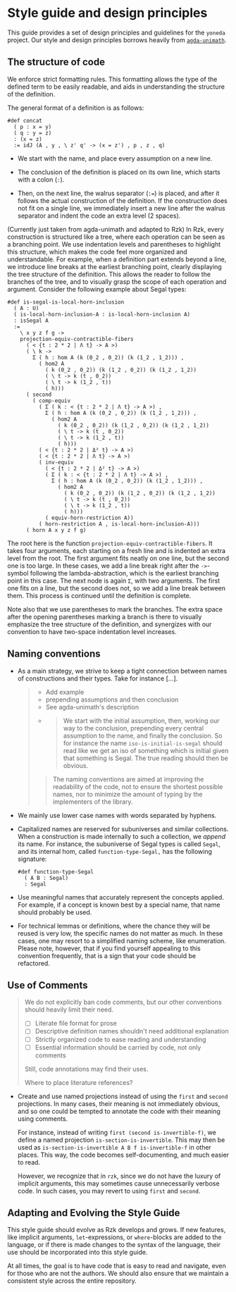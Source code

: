 # Style guide and design principles

This guide provides a set of design principles and guidelines for the `yoneda`
project. Our style and design principles borrows heavily from
[`agda-unimath`](https://github.com/UniMath/agda-unimath).

## The structure of code

We enforce strict formatting rules. This formatting allows the type of the
defined term to be easily readable, and aids in understanding the structure of
the definition.

The general format of a definition is as follows:

```rzk
#def concat
  ( p : x = y)
  ( q : y = z)
  : (x = z)
  := idJ (A , y , \ z' q' -> (x = z') , p , z , q)
```

- We start with the name, and place every assumption on a new line.

- The conclusion of the definition is placed on its own line, which starts with
  a colon (`:`).

- Then, on the next line, the walrus separator (`:=`) is placed, and after it
  follows the actual construction of the definition. If the construction does
  not fit on a single line, we immediately insert a new line after the walrus
  separator and indent the code an extra level (2 spaces).

(Currently just taken from agda-unimath and adapted to Rzk) In Rzk, every
construction is structured like a tree, where each operation can be seen as a
branching point. We use indentation levels and parentheses to highlight this
structure, which makes the code feel more organized and understandable. For
example, when a definition part extends beyond a line, we introduce line breaks
at the earliest branching point, clearly displaying the tree structure of the
definition. This allows the reader to follow the branches of the tree, and to
visually grasp the scope of each operation and argument. Consider the following
example about Segal types:

```rzk
#def is-segal-is-local-horn-inclusion
  ( A : U)
  ( is-local-horn-inclusion-A : is-local-horn-inclusion A)
  : isSegal A
  :=
    \ x y z f g ->
    projection-equiv-contractible-fibers
      ( < {t : 2 * 2 | Λ t} -> A >)
      ( \ k ->
        Σ ( h : hom A (k (0_2 , 0_2)) (k (1_2 , 1_2))) ,
          ( hom2 A
            ( k (0_2 , 0_2)) (k (1_2 , 0_2)) (k (1_2 , 1_2))
            ( \ t -> k (t , 0_2))
            ( \ t -> k (1_2 , t))
            ( h)))
      ( second
        ( comp-equiv
          ( Σ ( k : < {t : 2 * 2 | Λ t} -> A >) ,
            Σ ( h : hom A (k (0_2 , 0_2)) (k (1_2 , 1_2))) ,
              ( hom2 A
                ( k (0_2 , 0_2)) (k (1_2 , 0_2)) (k (1_2 , 1_2))
                ( \ t -> k (t , 0_2))
                ( \ t -> k (1_2 , t))
                ( h)))
          ( < {t : 2 * 2 | Δ² t} -> A >)
          ( < {t : 2 * 2 | Λ t} -> A >)
          ( inv-equiv
            ( < {t : 2 * 2 | Δ² t} -> A >)
            ( Σ ( k : < {t : 2 * 2 | Λ t} -> A >) ,
              Σ ( h : hom A (k (0_2 , 0_2)) (k (1_2 , 1_2))) ,
                ( hom2 A
                  ( k (0_2 , 0_2)) (k (1_2 , 0_2)) (k (1_2 , 1_2))
                  ( \ t -> k (t , 0_2))
                  ( \ t -> k (1_2 , t))
                  ( h)))
            ( equiv-horn-restriction A))
          ( horn-restriction A , is-local-horn-inclusion-A)))
      ( horn A x y z f g)
```

The root here is the function `projection-equiv-contractible-fibers`. It takes
four arguments, each starting on a fresh line and is indented an extra level
from the root. The first argument fits neatly on one line, but the second one is
too large. In these cases, we add a line break right after the `->`-symbol
following the lambda-abstraction, which is the earliest branching point in this
case. The next node is again `Σ`, with two arguments. The first one fits on a
line, but the second does not, so we add a line break between them. This process
is continued until the definition is complete.

Note also that we use parentheses to mark the branches. The extra space after
the opening parentheses marking a branch is there to visually emphasize the tree
structure of the definition, and synergizes with our convention to have
two-space indentation level increases.

## Naming conventions

- As a main strategy, we strive to keep a tight connection between names of
  constructions and their types. Take for instance [...].
  > - Add example
  > - prepending assumptions and then conclusion
  > - See agda-unimath's description
  > - > We start with the initial assumption, then, working our way to the
  >   > conclusion, prepending every central assumption to the name, and finally
  >   > the conclusion. So for instance the name `iso-is-initial-is-segal`
  >   > should read like we get an iso of something which is initial given that
  >   > something is Segal. The true reading should then be obvious.
  >
  > > The naming conventions are aimed at improving the readability of the code,
  > > not to ensure the shortest possible names, nor to minimize the amount of
  > > typing by the implementers of the library.
- We mainly use lower case names with words separated by hyphens.
- Capitalized names are reserved for subuniverses and similar collections. When
  a construction is made internally to such a collection, we _append_ its name.
  For instance, the subuniverse of Segal types is called `Segal`, and its
  internal hom, called `function-type-Segal,` has the following signature:

  ```rzk
  #def function-type-Segal
    ( A B : Segal)
    : Segal
  ```

- Use meaningful names that accurately represent the concepts applied. For
  example, if a concept is known best by a special name, that name should
  probably be used.

- For technical lemmas or definitions, where the chance they will be reused is
  very low, the specific names do not matter as much. In these cases, one may
  resort to a simplified naming scheme, like enumeration. Please note, however,
  that if you find yourself appealing to this convention frequently, that is a
  sign that your code should be refactored.

## Use of Comments

> We do not explicitly ban code comments, but our other conventions should
> heavily limit their need.
>
> - [ ] Literate file format for prose
> - [ ] Descriptive definition names shouldn't need additional explanation
> - [ ] Strictly organized code to ease reading and understanding
> - [ ] Essential information should be carried by code, not only comments
>
> Still, code annotations may find their uses.
>
> Where to place literature references?

- Create and use named projections instead of using the `first` and `second`
  projections. In many cases, their meaning is not immediately obvious, and so
  one could be tempted to annotate the code with their meaning using comments.

  For instance, instead of writing `first (second is-invertible-f)`, we define a
  named projection `is-section-is-invertible`. This may then be used as
  `is-section-is-invertible A B f is-invertible-f` in other places. This way,
  the code becomes self-documenting, and much easier to read.

  However, we recognize that in `rzk`, since we do not have the luxury of
  implicit arguments, this may sometimes cause unnecessarily verbose code. In
  such cases, you may revert to using `first` and `second`.

## Adapting and Evolving the Style Guide

This style guide should evolve as Rzk develops and grows. If new features, like
implicit arguments, `let`-expressions, or `where`-blocks are added to the
language, or if there is made changes to the syntax of the language, their use
should be incorporated into this style guide.

At all times, the goal is to have code that is easy to read and navigate, even
for those who are not the authors. We should also ensure that we maintain a
consistent style across the entire repository.
